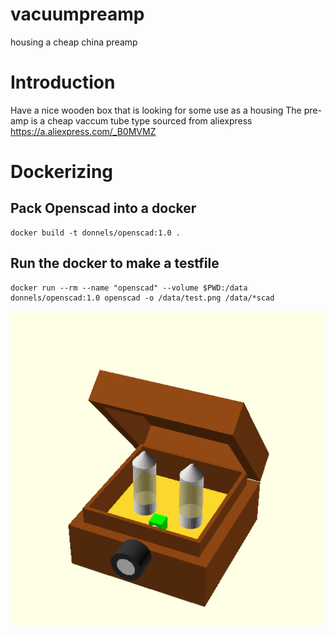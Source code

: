 # vacuumpreamp
housing a cheap china preamp

# Introduction
Have a nice wooden box that is looking for some use as a housing
The pre-amp is a cheap vaccum tube type sourced from aliexpress
https://a.aliexpress.com/_B0MVMZ

# Dockerizing
## Pack Openscad into a docker
```
docker build -t donnels/openscad:1.0 .
```
## Run the docker to make a testfile
```
docker run --rm --name "openscad" --volume $PWD:/data donnels/openscad:1.0 openscad -o /data/test.png /data/*scad
```
![](test.png)
